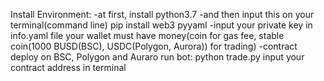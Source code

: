 Install Environment:
    -at first, install python3.7
    -and then input this on your terminal(command line)
        pip install web3 pyyaml
    -input your private key in info.yaml file
        your wallet must have money(coin for gas fee, stable coin(1000 BUSD(BSC), USDC(Polygon, Aurora)) for trading)
    -contract deploy on BSC, Polygon and Auraro
run bot:
    python trade.py
    input your contract address in terminal


